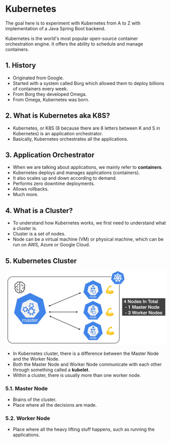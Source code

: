 # Kubernetes

The goal here is to experiment with Kubernetes from A to Z with implementation of a Java Spring Boot backend.  

Kubernetes is the world's most popular open-source container orchestration engine. It offers the ability to schedule and manage containers.

## 1. History

- Originated from Google.
- Started with a system called Borg which allowed them to deploy billions of containers every week.
- From Borg they developed Omega.
- From Omega, Kubernetes was born.

## 2. What is Kubernetes aka K8S?

- Kubernetes, or K8S (8 because there are 8 letters between K and S in Kubernetes) is an application orchestrator.
- Basically, Kubernetes orchestrates all the applications.

## 3. Application Orchestrator

- When we are talking about applications, we mainly refer to **containers**.
- Kubernetes deploys and manages applications (containers).
- It also scales up and down according to demand.
- Performs zero downtime deployments.
- Allows rollbacks.
- Much more.

## 4. What is a Cluster?

- To understand how Kubernetes works, we first need to understand what a cluster is.
- Cluster is a set of nodes.
- Node can be a virtual machine (VM) or physical machine, which can be run on AWS, Azure or Google Cloud.

## 5. Kubernetes Cluster

![img.png](misc/kubernetes-cluster.png)

- In Kubernetes cluster, there is a difference between the Master Node and the Worker Node.
- Both the Master Node and Worker Node communicate with each other through something called a **kubelet**.
- Within a cluster, there is usually more than one worker node.

### 5.1. Master Node

- Brains of the cluster.
- Place where all the decisions are made.

### 5.2. Worker Node

- Place where all the heavy lifting stuff happens, such as running the applications.
